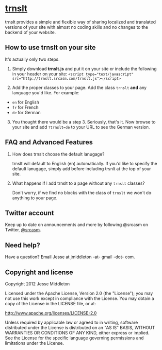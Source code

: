 [trnslt](http://trnslt.com)
=================

trnslt provides a simple and flexible way of sharing localized and translated versions of your site with almost no coding skills and no changes to the backend of your website.


How to use trnslt on your site
-----------

It's actually only two steps.

1. Simply download **trnslt.js** and put it on your site or include the following in your header on your site:
   `<script type="text/javascript" src="http://trnslt.srcasm.com/trnslt.js"></script>`

2. Add the proper classes to your page. Add the class `trnslt` **and** any language you'd like. For example:
 * `en` for English
 * `fr` for French
 * `de` for German

3. You thought there would be a step 3. Seriously, that's it. Now browse to your site and add `?trnslt=de` to your URL to see the German version.


FAQ and Advanced Features
---------------
1. How does trnslt choose the default lanugage?

   trnslt will default to English (en) automatically. If you'd like to specify the default lanugage, simply add <script>var trnsltDefaultLanguage = "de"; </script> before including trsnlt at the top of your site.
2. What happens if I add trnslt to a page without any `trnslt` classes?

   Don't worry, if we find no blocks with the class of `trnslt` we won't do anything to your page.


Twitter account
---------------

Keep up to date on announcements and more by following @srcasm on Twitter, [@srcasm](http://twitter.com/srcasm).



Need help?
------------

Have a question? Email Jesse at jmiddleton -at- gmail -dot- com.



Copyright and license
---------------------

Copyright 2012 Jesse Middleton

Licensed under the Apache License, Version 2.0 (the "License");
you may not use this work except in compliance with the License.
You may obtain a copy of the License in the LICENSE file, or at:

   http://www.apache.org/licenses/LICENSE-2.0

Unless required by applicable law or agreed to in writing, software
distributed under the License is distributed on an "AS IS" BASIS,
WITHOUT WARRANTIES OR CONDITIONS OF ANY KIND, either express or implied.
See the License for the specific language governing permissions and
limitations under the License.

